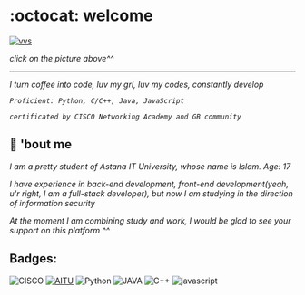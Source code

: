 # :octocat: welcome
[![vvs](https://data.whicdn.com/images/254945953/original.gif)](https://www.instagram.com/vvsalwayscodin/)

_click on the picture above^^_
___
_I turn coffee into code, luv my grl, luv my codes, constantly develop_

_`Proficient: Python, C/C++, Java, JavaScript`_

_`certificated by CISCO Networking Academy and GB community`_

## :wedding: 'bout me
 _I am a pretty student of Astana IT University, whose name is Islam. Age: 17_

 _I have experience in back-end development, front-end development(yeah, u'r right, I am a full-stack developer), but now I am studying in the direction of information security_

_At the moment I am combining study and work, I would be glad to see your support on this platform ^^_

## Badges:
![CISCO](https://img.shields.io/badge/-CISCO-090909?style=for-the-badge&logo=cisco)
[![AITU](https://img.shields.io/badge/-AITU-090909?style=for-the-badge&logo=https://astanait.edu.kz/wp-content/uploads/2020/05/aitu-logo-3.png)](https://astanait.edu.kz/)
![Python](https://img.shields.io/badge/-Python-090909?style=for-the-badge&logo=python&logoColor=blueviolet)
![JAVA](https://img.shields.io/badge/-java-090909?style=for-the-badge&logo=java)
![C++](https://img.shields.io/badge/-C%2b%2b-090909?style=for-the-badge&logo=c%2b%2b&logoColor=ff69b4)
![javascript](https://img.shields.io/badge/-JavaScript-090909?style=for-the-badge&logo=JavaScript)

